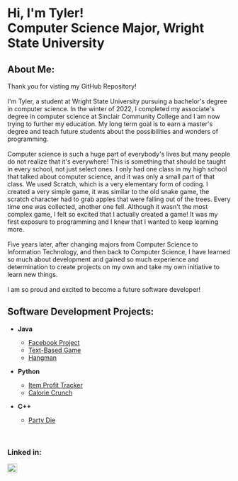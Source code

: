 <h1>Hi, I'm Tyler! <br/>Computer Science Major, Wright State University</h1>

<h2>About Me:</h2>
Thank you for visting my GitHub Repository! 
<br/>
<br/>
I'm Tyler, a student at Wright State University pursuing a bachelor's degree in computer science. In the winter of 2022, I completed my associate's degree in computer science at Sinclair Community College and I am now trying to further my education. My long term goal is to earn a master's degree and teach future students about the possibilities and wonders of programming.  
<br/>
<br/>
Computer science is such a huge part of everybody's lives but many people do not realize that it's everywhere! This is something that should be taught in every school, not just select ones. I only had one class in my high school that talked about computer science, and it was only a small part of that class. We used Scratch, which is a very elementary form of coding. I created a very simple game, it was similar to the old snake game, the scratch character had to grab apples that were falling out of the trees. Every time one was collected, another one fell. Although it wasn't the most complex game, I felt so excited that I actually created a game! It was my first exposure to programming and I knew that I wanted to keep learning more.
<br/>
<br/>
Five years later, after changing majors from Computer Science to Information Technology, and then back to Computer Science, I have learned so much about development and gained so much experience and determination to create projects on my own and take my own initiative to learn new things. 
<br/>
<br/>
I am so proud and excited to become a future software developer!

<h2>Software Development Projects:</h2>

- <b>Java</b>
  - [Facebook Project](https://github.com/tylerireland/Facebook-Project)
  - [Text-Based Game](https://github.com/tylerireland/Text-Based-Game)
  - [Hangman](https://github.com/tylerireland/Hangman)
  
- <b>Python</b>
  - [Item Profit Tracker](https://github.com/tylerireland/Item-Profit-Tracker)
  - [Calorie Crunch](https://github.com/tylerireland/Calorie-Crunch)

- <b>C++</b>
  - [Party Die](https://github.com/tylerireland/Party-Die)

<br/>
<h3> Linked in:</h3>

[<img align="left" alt="JoshMadakor | LinkedIn" width="22px" src="https://cdn.jsdelivr.net/npm/simple-icons@v3/icons/linkedin.svg" />][linkedin]

[linkedin]: https://www.linkedin.com/in/tyler-ireland-99a597234/

<!--
**joshmadakor1/joshmadakor1** is a ✨ _special_ ✨ repository because its `README.md` (this file) appears on your GitHub profile.

Here are some ideas to get you started:

- 🔭 I’m currently working on ...
- 🌱 I’m currently learning ...
- 👯 I’m looking to collaborate on ...
- 🤔 I’m looking for help with ...
- 💬 Ask me about ...
- 📫 How to reach me: ...
- 😄 Pronouns: ...
- ⚡ Fun fact: ...
-->
